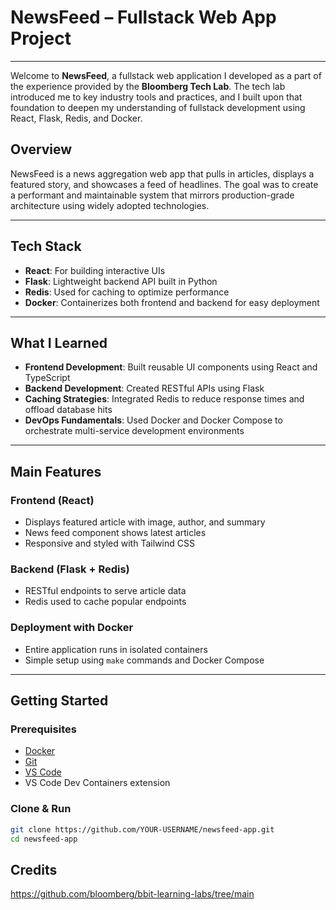 # NewsFeed – Fullstack Web App Project

---
Welcome to **NewsFeed**, a fullstack web application I developed as a part of the experience provided by the **Bloomberg Tech Lab**. The tech lab introduced me to key industry tools and practices, and I built upon that foundation to deepen my understanding of fullstack development using React, Flask, Redis, and Docker.

## Overview

NewsFeed is a news aggregation web app that pulls in articles, displays a featured story, and showcases a feed of headlines. The goal was to create a performant and maintainable system that mirrors production-grade architecture using widely adopted technologies.

---

## Tech Stack

- **React**: For building interactive UIs  
- **Flask**: Lightweight backend API built in Python  
- **Redis**: Used for caching to optimize performance  
- **Docker**: Containerizes both frontend and backend for easy deployment

---

## What I Learned

- **Frontend Development**: Built reusable UI components using React and TypeScript  
- **Backend Development**: Created RESTful APIs using Flask  
- **Caching Strategies**: Integrated Redis to reduce response times and offload database hits  
- **DevOps Fundamentals**: Used Docker and Docker Compose to orchestrate multi-service development environments

---

## Main Features

### Frontend (React)

- Displays featured article with image, author, and summary  
- News feed component shows latest articles  
- Responsive and styled with Tailwind CSS

### Backend (Flask + Redis)

- RESTful endpoints to serve article data  
- Redis used to cache popular endpoints

### Deployment with Docker

- Entire application runs in isolated containers  
- Simple setup using `make` commands and Docker Compose

---

## Getting Started

### Prerequisites

- [Docker](https://www.docker.com/)  
- [Git](https://git-scm.com/)  
- [VS Code](https://code.visualstudio.com/)  
- VS Code Dev Containers extension

### Clone & Run

```bash
git clone https://github.com/YOUR-USERNAME/newsfeed-app.git
cd newsfeed-app
```

## Credits
https://github.com/bloomberg/bbit-learning-labs/tree/main

